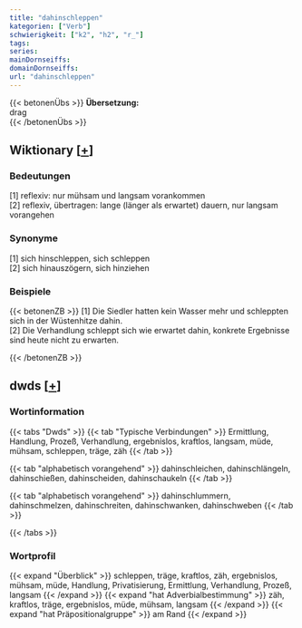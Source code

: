 ```yaml
---
title: "dahinschleppen"
kategorien: ["Verb"]
schwierigkeit: ["k2", "h2", "r_"]
tags:
series:
mainDornseiffs:
domainDornseiffs:
url: "dahinschleppen"
---
```


{{< betonenÜbs >}}
**Übersetzung:**  
drag  
{{< /betonenÜbs >}}

## Wiktionary [[+](https://de.wiktionary.org/wiki/dahinschleppen)]

### Bedeutungen
[1] reflexiv: nur mühsam und langsam vorankommen  
[2] reflexiv, übertragen: lange (länger als erwartet) dauern, nur langsam vorangehen  

### Synonyme
[1] sich hinschleppen, sich schleppen  
[2] sich hinauszögern, sich hinziehen  

### Beispiele
{{< betonenZB >}}
[1] Die Siedler hatten kein Wasser mehr und schleppten sich in der Wüstenhitze dahin.  
[2] Die Verhandlung schleppt sich wie erwartet dahin, konkrete Ergebnisse sind heute nicht zu erwarten.  

{{< /betonenZB >}}


## dwds [[+](https://www.dwds.de/wb/dahinschleppen)]

### Wortinformation
{{< tabs "Dwds" >}}
{{< tab "Typische Verbindungen" >}}
Ermittlung, Handlung, Prozeß, Verhandlung, ergebnislos, kraftlos, langsam, müde, mühsam, schleppen, träge, zäh
{{< /tab >}}

{{< tab "alphabetisch vorangehend" >}}
dahinschleichen, dahinschlängeln, dahinschießen, dahinscheiden, dahinschaukeln
{{< /tab >}}

{{< tab "alphabetisch vorangehend" >}}
dahinschlummern, dahinschmelzen, dahinschreiten, dahinschwanken, dahinschweben
{{< /tab >}}

{{< /tabs >}}

### Wortprofil
{{< expand "Überblick" >}} schleppen, träge, kraftlos, zäh, ergebnislos, mühsam, müde, Handlung, Privatisierung, Ermittlung, Verhandlung, Prozeß, langsam {{< /expand >}}
{{< expand "hat Adverbialbestimmung" >}} zäh, kraftlos, träge, ergebnislos, müde, mühsam, langsam {{< /expand >}}
{{< expand "hat Präpositionalgruppe" >}} am Rand {{< /expand >}}

